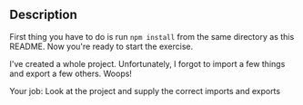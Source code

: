 ## Description

First thing you have to do is run `npm install` from the same directory as this README. Now you're ready to start the exercise.

I've created a whole project. Unfortunately, I forgot to import a few things and export a few others. Woops!

Your job: Look at the project and supply the correct imports and exports

